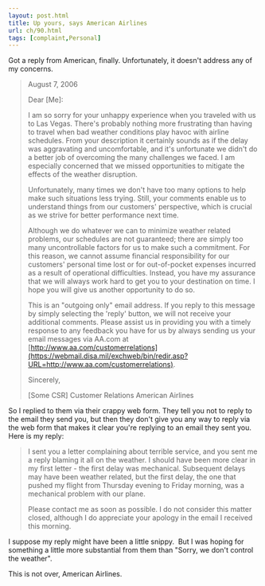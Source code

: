```yaml
---
layout: post.html
title: Up yours, says American Airlines
url: ch/90.html
tags: [complaint,Personal]
---
```

Got a reply from American, finally. Unfortunately, it doesn't address any of my concerns. 

> August 7, 2006
> 
> Dear [Me]:
> 
> I am so sorry for your unhappy experience when you traveled with us to Las Vegas. There's probably nothing more frustrating than having to travel when bad weather conditions play havoc with airline schedules. From your description it certainly sounds as if the delay was aggravating and uncomfortable, and it's unfortunate we didn't do a better job of overcoming the many challenges we faced. I am especially concerned that we missed opportunities to mitigate the effects of the weather disruption.
> 
> Unfortunately, many times we don't have too many options to help make such situations less trying. Still, your comments enable us to understand things from our customers' perspective, which is crucial as we strive for better performance next time.
> 
> Although we do whatever we can to minimize weather related problems, our schedules are not guaranteed; there are simply too many uncontrollable factors for us to make such a commitment. For this reason, we cannot assume financial responsibility for our customers' personal time lost or for out-of-pocket expenses incurred as a result of operational difficulties. Instead, you have my assurance that we will always work hard to get you to your destination on time. I hope you will give us another opportunity to do so.
> 
> This is an "outgoing only" email address. If you reply to this message by simply selecting the 'reply' button, we will not receive your additional comments. Please assist us in providing you with a timely response to any feedback you have for us by always sending us your email messages via AA.com at [http://www.aa.com/customerrelations](https://webmail.disa.mil/exchweb/bin/redir.asp?URL=http://www.aa.com/customerrelations).
> 
> Sincerely,
> 
> [Some CSR] Customer Relations American Airlines

So I replied to them via their crappy web form. They tell you not to reply to the email they send you, but then they don't give you any way to reply via the web form that makes it clear you're replying to an email they sent you. Here is my reply: 

> I sent you a letter complaining about terrible service, and you sent me a reply blaming it all on the weather. I should have been more clear in my first letter - the first delay was mechanical. Subsequent delays may have been weather related, but the first delay, the one that pushed my flight from Thursday evening to Friday morning, was a mechanical problem with our plane.
> 
> Please contact me as soon as possible. I do not consider this matter closed, although I do appreciate your apology in the email I received this morning.

I suppose my reply might have been a little snippy.  But I was hoping for something a little more substantial from them than "Sorry, we don't control the weather".

This is not over, American Airlines.
